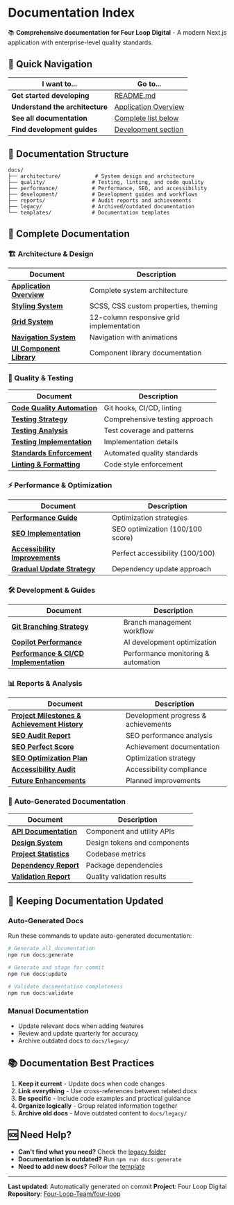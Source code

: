 # Documentation Index

📚 **Comprehensive documentation for Four Loop Digital** - A modern Next.js application with
enterprise-level quality standards.

## 🎯 Quick Navigation

| I want to...                    | Go to...                                        |
| ------------------------------- | ----------------------------------------------- |
| **Get started developing**      | [README.md](./README.md)                        |
| **Understand the architecture** | [Application Overview][app-overview]            |
| **See all documentation**       | [Complete list below](#-complete-documentation) |
| **Find development guides**     | [Development section](#️-development--guides)   |

## 📁 Documentation Structure

```text
docs/
├── architecture/           # System design and architecture
├── quality/               # Testing, linting, and code quality
├── performance/           # Performance, SEO, and accessibility
├── development/           # Development guides and workflows
├── reports/               # Audit reports and achievements
├── legacy/                # Archived/outdated documentation
└── templates/             # Documentation templates
```

## 📖 Complete Documentation

### 🏗️ Architecture & Design

| Document                                 | Description                              |
| ---------------------------------------- | ---------------------------------------- |
| **[Application Overview][app-overview]** | Complete system architecture             |
| **[Styling System][styling-docs]**       | SCSS, CSS custom properties, theming     |
| **[Grid System][grid-docs]**             | 12-column responsive grid implementation |
| **[Navigation System][nav-docs]**        | Navigation with animations               |
| **[UI Component Library][ui-docs]**      | Component library documentation          |

### 🧪 Quality & Testing

| Document                                    | Description                    |
| ------------------------------------------- | ------------------------------ |
| **[Code Quality Automation][quality-docs]** | Git hooks, CI/CD, linting      |
| **[Testing Strategy][testing-docs]**        | Comprehensive testing approach |
| **[Testing Analysis][testing-analysis]**    | Test coverage and patterns     |
| **[Testing Implementation][testing-impl]**  | Implementation details         |
| **[Standards Enforcement][standards-docs]** | Automated quality standards    |
| **[Linting & Formatting][lint-docs]**       | Code style enforcement         |

### ⚡ Performance & Optimization

| Document                                    | Description                      |
| ------------------------------------------- | -------------------------------- |
| **[Performance Guide][performance-docs]**   | Optimization strategies          |
| **[SEO Implementation][seo-docs]**          | SEO optimization (100/100 score) |
| **[Accessibility Improvements][a11y-docs]** | Perfect accessibility (100/100)  |
| **[Gradual Update Strategy][update-docs]**  | Dependency update approach       |

### 🛠️ Development & Guides

| Document                                                   | Description                         |
| ---------------------------------------------------------- | ----------------------------------- |
| **[Git Branching Strategy][git-docs]**                     | Branch management workflow          |
| **[Copilot Performance][copilot-docs]**                    | AI development optimization         |
| **[Performance & CI/CD Implementation][performance-cicd]** | Performance monitoring & automation |

### 📊 Reports & Analysis

| Document                                                        | Description                         |
| --------------------------------------------------------------- | ----------------------------------- |
| **[Project Milestones & Achievement History][milestones-docs]** | Development progress & achievements |
| **[SEO Audit Report][seo-audit]**                               | SEO performance analysis            |
| **[SEO Perfect Score][seo-perfect]**                            | Achievement documentation           |
| **[SEO Optimization Plan][seo-plan]**                           | Optimization strategy               |
| **[Accessibility Audit][a11y-audit]**                           | Accessibility compliance            |
| **[Future Enhancements][future-docs]**                          | Planned improvements                |

### 🤖 Auto-Generated Documentation

| Document                                               | Description                  |
| ------------------------------------------------------ | ---------------------------- |
| **[API Documentation](./docs/API_DOCUMENTATION.md)**   | Component and utility APIs   |
| **[Design System](./docs/DESIGN_SYSTEM.md)**           | Design tokens and components |
| **[Project Statistics](./docs/PROJECT_STATISTICS.md)** | Codebase metrics             |
| **[Dependency Report](./docs/DEPENDENCY_REPORT.md)**   | Package dependencies         |
| **[Validation Report](./docs/VALIDATION_REPORT.md)**   | Quality validation results   |

## 🔄 Keeping Documentation Updated

### Auto-Generated Docs

Run these commands to update auto-generated documentation:

```bash
# Generate all documentation
npm run docs:generate

# Generate and stage for commit
npm run docs:update

# Validate documentation completeness
npm run docs:validate
```

### Manual Documentation

- Update relevant docs when adding features
- Review and update quarterly for accuracy
- Archive outdated docs to `docs/legacy/`

## 📚 Documentation Best Practices

1. **Keep it current** - Update docs when code changes
2. **Link everything** - Use cross-references between related docs
3. **Be specific** - Include code examples and practical guidance
4. **Organize logically** - Group related information together
5. **Archive old docs** - Move outdated content to `docs/legacy/`

## 🆘 Need Help?

- **Can't find what you need?** Check the [legacy folder](./docs/legacy/)
- **Documentation is outdated?** Run `npm run docs:generate`
- **Need to add new docs?** Follow the [template](./docs/templates/)

---

**Last updated**: Automatically generated on commit **Project**: Four Loop Digital **Repository**:
[Four-Loop-Team/four-loop][repo]

<!-- Link References -->

[repo]: https://github.com/Four-Loop-Team/four-loop
[app-overview]: ./docs/architecture/COMPREHENSIVE_APPLICATION_DOCUMENTATION.md
[styling-docs]: ./docs/architecture/STYLING_SYSTEM_DOCUMENTATION.md
[grid-docs]: ./docs/architecture/GRID_SYSTEM_DOCUMENTATION.md
[nav-docs]: ./docs/architecture/NAVIGATION_IMPLEMENTATION.md
[ui-docs]: ./docs/architecture/UI_COMPONENT_LIBRARY.md
[quality-docs]: ./docs/quality/CODE_QUALITY_AUTOMATION.md
[testing-docs]: ./docs/quality/TESTING_STRATEGY_IMPLEMENTATION.md
[testing-analysis]: ./docs/quality/COMPREHENSIVE_TESTING_ANALYSIS.md
[testing-impl]: ./docs/quality/TESTING_IMPLEMENTATION_COMPLETE.md
[standards-docs]: ./docs/quality/STANDARDS_ENFORCEMENT_SYSTEM.md
[lint-docs]: ./docs/quality/LINTING_FORMATTING_IMPROVEMENTS.md
[performance-docs]: ./docs/performance/PERFORMANCE_UPDATE_GUIDE.md
[seo-docs]: ./docs/performance/SEO_IMPLEMENTATION_SUMMARY.md
[a11y-docs]: ./docs/performance/ACCESSIBILITY_IMPROVEMENTS_SUMMARY.md
[update-docs]: ./docs/performance/GRADUAL_UPDATE_STRATEGY.md
[git-docs]: ./docs/development/GIT_BRANCHING_STRATEGY.md
[copilot-docs]: ./docs/development/COPILOT_AGENT_PERFORMANCE_OPTIMIZATION.md
[performance-cicd]: ./docs/development/PERFORMANCE_CI_CD_IMPLEMENTATION.md
[milestones-docs]: ./docs/reports/PROJECT_MILESTONES_ACHIEVEMENT_HISTORY.md
[seo-audit]: ./docs/reports/SEO_AUDIT_REPORT.md
[seo-perfect]: ./docs/reports/SEO_PERFECT_SCORE_ACHIEVEMENT.md
[seo-plan]: ./docs/reports/SEO_SCORE_OPTIMIZATION_PLAN.md
[a11y-audit]: ./docs/reports/ACCESSIBILITY_AUDIT_REPORT.md
[future-docs]: ./docs/reports/FUTURE_ENHANCEMENTS_COMPLETE.md
